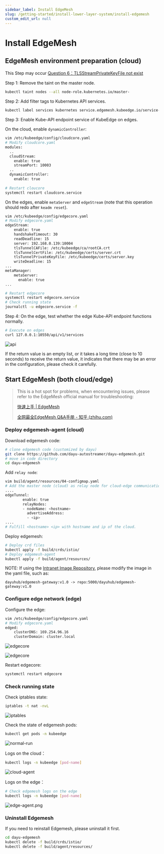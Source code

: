 ```yaml
---
sidebar_label: Install EdgeMesh
slug: /getting-started/install-lower-layer-system/install-edgemesh
custom_edit_url: null
---
```


# Install EdgeMesh

## EdgeMesh environment preparation (cloud)

This Step may occur [Question 6：TLSStreamPrivateKeyFile not exist](/docs/getting-started/install-lower-layer-system/faqs#question-6-tlsstreamprivatekeyfile-not-exist)

Step 1: Remove the taint on the master node.
```bash
kubectl taint nodes --all node-role.kubernetes.io/master-
```

Step 2: Add filter tags to Kubernetes API services.
```bash
kubectl label services kubernetes service.edgemesh.kubeedge.io/service-proxy-name=""
```

Step 3: Enable Kube-API endpoint service of KubeEdge on edges.
  
On the cloud, enable `dynamicController`:
```bash
vim /etc/kubeedge/config/cloudcore.yaml
# Modify cloudcore.yaml
modules:
  ..
  cloudStream:
    enable: true
    streamPort: 10003
  ..
  dynamicController:
    enable: true
    
# Restart cloucore
systemctl restart cloudcore.service
```

On the edges, enable `metaServer` and `edgeStream` (note that this operation should redo after `keadm reset`).
```bash
vim /etc/kubeedge/config/edgecore.yaml
# Modify edgecore.yaml
edgeStream:  
	enable: true  
	handshakeTimeout: 30  
	readDeadline: 15  
	server: 192.168.0.139:10004  
	tlsTunnelCAFile: /etc/kubeedge/ca/rootCA.crt  
	tlsTunnelCertFile: /etc/kubeedge/certs/server.crt  
	tlsTunnelPrivateKeyFile: /etc/kubeedge/certs/server.key  
	writeDeadline: 15
...
metaManager:
    metaServer:
      enable: true
...

# Restart edgecore
systemctl restart edgecore.service
# Check running state
journalctl -u edgecore.service -f
```

Step 4: On the edge, test whether the edge Kube-API endpoint functions normally.
```bash
# Execute on edges
curl 127.0.0.1:10550/api/v1/services
```

![api](/img/install/api.png)

If the return value is an empty list, or it takes a long time (close to 10 seconds) to receive the return value, it indicates that there may be an error in the configuration, please check it carefully.

## Start EdgeMesh (both cloud/edge)

> This is a hot spot for problems, when encountering issues, please refer to the EdgeMesh official manual for troubleshooting:
> 
> [快速上手 | EdgeMesh](https://edgemesh.netlify.app/zh/guide/#%E6%89%8B%E5%8A%A8%E5%AE%89%E8%A3%85)
> 
> [全网最全EdgeMesh Q&A手册 - 知乎 (zhihu.com)](https://zhuanlan.zhihu.com/p/585749690)

### Deploy edgemesh-agent (cloud)

Download edgemesh code:
```bash
# clone edgemesh code (customized by dayu)
git clone https://github.com/dayu-autostreamer/dayu-edgemesh.git
# move in code directory
cd dayu-edgemesh
```

Add `relay node`:
```bash
vim build/agent/resources/04-configmap.yaml
# Add the master node (cloud) as relay node for cloud-edge communication：
....
edgeTunnel:
        enable: true
        relayNodes:
        - nodeName: <hostname>
          advertiseAddress:
          - <ip>
....
# Fulfill <hostname> <ip> with hostname and ip of the cloud.
```

Deploy edgemesh:
```bash
# Deploy crd files
kubectl apply -f build/crds/istio/
# Deploy edgemesh-agent
kubectl apply -f build/agent/resources/
```

NOTE: If using the [Intranet Image Repository](/docs/developer-guide/how-to-build/docker-registry/), please modify the image in the yaml file, such as:
```
dayuhub/edgemesh-gateway:v1.0 -> repo:5000/dayuhub/edgemesh-gateway:v1.0
```

### Configure edge network (edge)

Configure the edge:
```bash
vim /etc/kubeedge/config/edgecore.yaml
# Modify edgecore.yaml
edged:
    clusterDNS: 169.254.96.16
    clusterDomain: cluster.local
```

![edgecore](/img/install/edgecore1.png)

![edgecore](/img/install/edgecore2.png)

Restart edgecore:
```bash
systemctl restart edgecore
```

### Check running state

Check iptables state:
```bash
iptables -t nat -nvL
```
![iptables](/img/install/iptables.png)

Check the state of edgemesh pods:
```bash
kubectl get pods -n kubeedge
```
![normal-run](/img/install/EdgeMeshNormalRun.jpg)

Logs on the cloud：
```bash
kubectl logs -n kubeedge [pod-name]
```
![cloud-agent](/img/install/cloud-agent.png)

Logs on the edge：
```bash
# Check edgemesh logs on the edge
kubectl logs -n kubeedge [pod-name]
```

![edge-agent.png](/img/install/edge-agent.png)


### Uninstall Edgemesh

If you need to reinstall Edgemesh, please uninstall it first.
```bash
cd dayu-edgemesh
kubectl delete -f build/crds/istio/
kubectl delete -f build/agent/resources/
```

